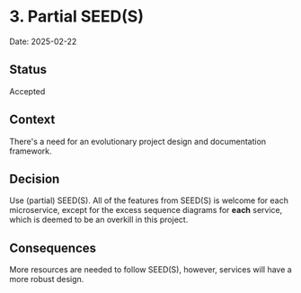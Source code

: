 # 3. Partial SEED(S)

Date: 2025-02-22

## Status

Accepted

## Context

There's a need for an evolutionary project design and documentation framework.

## Decision

Use (partial) SEED(S). All of the features from SEED(S) is welcome for each microservice, except for the excess sequence diagrams for **each** service, which is deemed to be an overkill in this project.

## Consequences

More resources are needed to follow SEED(S), however, services will have a more robust design.
